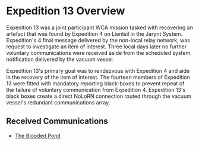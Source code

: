 # Expedition 13 Overview

Expedition 13 was a joint participant WCA mission tasked with recovering an artefact that was found by Expedition 4 on Lientsil in the Jarynt System. Expedition's 4 final message delivered by the non-local relay network, was request to investigate an item of interest. Three local days later no further voluntary communications were received aside from the scheduled system notification delivered by the vacuum vessel.

Expedition 13's primary goal was to rendezvous with Expedition 4 and aide in the recovery of the item of interest. The fourteen members of Expedition 13 were fitted with mandatory reporting black-boxes to prevent repeat of the failure of voluntary communication from Expedition 4. Expedition 13's black boxes create a direct NoLoRN connection routed through the vacuum vessel's redundant communications array.

## Received Communications

- [The Blooded Pond](jarynt_lientsil_bloodedpond_2.html)
